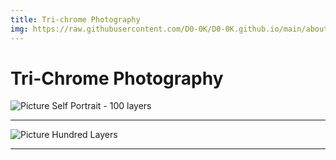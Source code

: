 ```yaml
---
title: Tri-chrome Photography
img: https://raw.githubusercontent.com/D0-0K/D0-0K.github.io/main/about.gif
---
```

# Tri-Chrome Photography
![Picture](https://raw.githubusercontent.com/D0-0K/D0-0K.github.io/main/about.gif)
Self Portrait - 100 layers

---

![Picture](https://raw.githubusercontent.com/D0-0K/D0-0K.github.io/main/about.gif)
Hundred Layers

---
